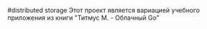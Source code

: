 #distributed storage
Этот проект является вариацией учебного приложения из книги "Титмус М. - Облачный Go"